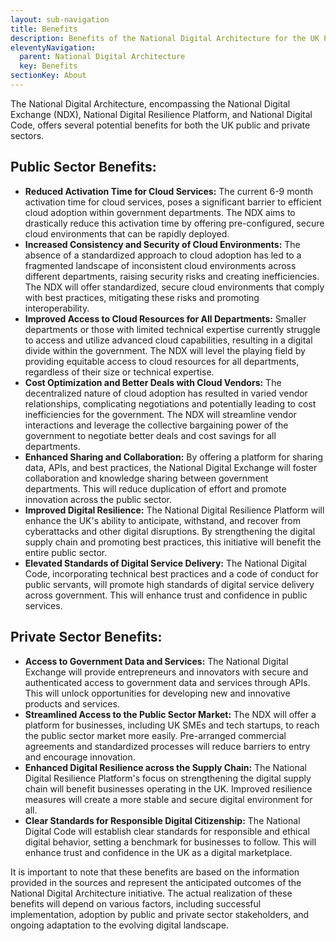 ```yaml
---
layout: sub-navigation
title: Benefits
description: Benefits of the National Digital Architecture for the UK Public and Private Sectors
eleventyNavigation:
  parent: National Digital Architecture
  key: Benefits
sectionKey: About
---
```


The National Digital Architecture, encompassing the National Digital Exchange (NDX), National Digital Resilience Platform, and National Digital Code, offers several potential benefits for both the UK public and private sectors.

## Public Sector Benefits:

- **Reduced Activation Time for Cloud Services:** The current 6-9 month activation time for cloud services, poses a significant barrier to efficient cloud adoption within government departments. The NDX aims to drastically reduce this activation time by offering pre-configured, secure cloud environments that can be rapidly deployed.
- **Increased Consistency and Security of Cloud Environments:** The absence of a standardized approach to cloud adoption has led to a fragmented landscape of inconsistent cloud environments across different departments, raising security risks and creating inefficiencies. The NDX will offer standardized, secure cloud environments that comply with best practices, mitigating these risks and promoting interoperability.
- **Improved Access to Cloud Resources for All Departments:** Smaller departments or those with limited technical expertise currently struggle to access and utilize advanced cloud capabilities, resulting in a digital divide within the government. The NDX will level the playing field by providing equitable access to cloud resources for all departments, regardless of their size or technical expertise.
- **Cost Optimization and Better Deals with Cloud Vendors:** The decentralized nature of cloud adoption has resulted in varied vendor relationships, complicating negotiations and potentially leading to cost inefficiencies for the government. The NDX will streamline vendor interactions and leverage the collective bargaining power of the government to negotiate better deals and cost savings for all departments.
- **Enhanced Sharing and Collaboration:** By offering a platform for sharing data, APIs, and best practices, the National Digital Exchange will foster collaboration and knowledge sharing between government departments. This will reduce duplication of effort and promote innovation across the public sector.
- **Improved Digital Resilience:** The National Digital Resilience Platform will enhance the UK's ability to anticipate, withstand, and recover from cyberattacks and other digital disruptions. By strengthening the digital supply chain and promoting best practices, this initiative will benefit the entire public sector.
- **Elevated Standards of Digital Service Delivery:** The National Digital Code, incorporating technical best practices and a code of conduct for public servants, will promote high standards of digital service delivery across government. This will enhance trust and confidence in public services.

## Private Sector Benefits:

- **Access to Government Data and Services:** The National Digital Exchange will provide entrepreneurs and innovators with secure and authenticated access to government data and services through APIs. This will unlock opportunities for developing new and innovative products and services.
- **Streamlined Access to the Public Sector Market:** The NDX will offer a platform for businesses, including UK SMEs and tech startups, to reach the public sector market more easily. Pre-arranged commercial agreements and standardized processes will reduce barriers to entry and encourage innovation.
- **Enhanced Digital Resilience across the Supply Chain:** The National Digital Resilience Platform's focus on strengthening the digital supply chain will benefit businesses operating in the UK. Improved resilience measures will create a more stable and secure digital environment for all.
- **Clear Standards for Responsible Digital Citizenship:** The National Digital Code will establish clear standards for responsible and ethical digital behavior, setting a benchmark for businesses to follow. This will enhance trust and confidence in the UK as a digital marketplace.

It is important to note that these benefits are based on the information provided in the sources and represent the anticipated outcomes of the National Digital Architecture initiative. The actual realization of these benefits will depend on various factors, including successful implementation, adoption by public and private sector stakeholders, and ongoing adaptation to the evolving digital landscape.

